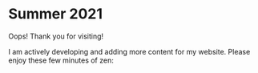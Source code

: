 # Summer 2021

Oops! Thank you for visiting!

I am actively developing and adding more content for my website. Please enjoy these few minutes of zen:
```{youtube} p_di4Zn4wz4
```